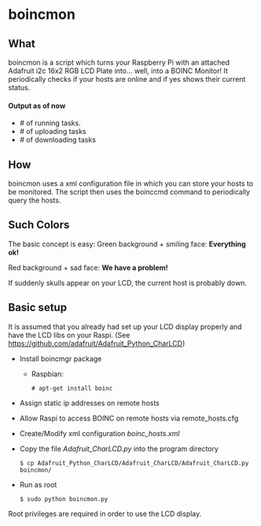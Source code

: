 boincmon
========

What
----
boincmon is a script which turns your Raspberry Pi with an attached Adafruit i2c 16x2 RGB LCD Plate into... well, into a BOINC Monitor! It periodically checks if your hosts are online and if yes shows their current status.
#### Output as of now
* \# of running tasks.
* \# of uploading tasks
* \# of downloading tasks

How
---
boincmon uses a xml configuration file in which you can store your hosts to be monitored.
The script then uses the boinccmd command to periodically query the hosts.

Such Colors
-----------
The basic concept is easy: 
Green background + smiling face: **Everything ok!**

Red background + sad face: **We have a problem!**

If suddenly skulls appear on your LCD, the current host is probably down.

Basic setup
-----------
It is assumed that you already had set up your LCD display properly and have the LCD libs on your Raspi. (See <https://github.com/adafruit/Adafruit_Python_CharLCD>)

* Install boincmgr package
    * Raspbian: 

        `# apt-get install boinc`

* Assign static ip addresses on remote hosts
* Allow Raspi to access BOINC on remote hosts via remote_hosts.cfg
* Create/Modify xml configuration _boinc_hosts.xml_
* Copy the file _Adafruit_CharLCD.py_ into the program directory

    `$ cp Adafruit_Python_CharLCD/Adafruit_CharLCD/Adafruit_CharLCD.py boincmon/`
    
* Run as root

    `$ sudo python boincmon.py`
    
Root privileges are required in order to use the LCD display.

